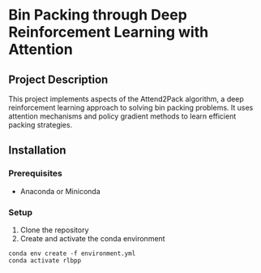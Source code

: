 # Bin Packing through Deep Reinforcement Learning with Attention

## Project Description
This project implements aspects of the Attend2Pack algorithm, a deep reinforcement learning approach to solving bin packing problems. It uses attention mechanisms and policy gradient methods to learn efficient packing strategies.

## Installation

### Prerequisites
- Anaconda or Miniconda

### Setup
1. Clone the repository
2. Create and activate the conda environment

```
conda env create -f environment.yml
conda activate rlbpp
